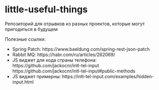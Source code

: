 # little-useful-things

Репозиторий для отрывков из разных проектов, которые могут пригодиться в будущем

Полезные ссылки:

<ul>
<li>Spring Patch: https://www.baeldung.com/spring-rest-json-patch</li>
<li>Rabbit MQ: https://habr.com/ru/articles/262069/</li>
<li>JS виджет для кода страны телефона: https://github.com/jackocnr/intl-tel-input https://github.com/jackocnr/intl-tel-input#public-methods</li>
<li>JS виджет примерны: https://intl-tel-input.com/examples/hidden-input.html</li>
</ul>
